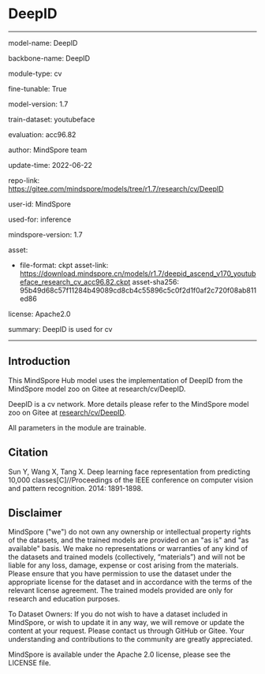 # DeepID

---

model-name: DeepID

backbone-name: DeepID

module-type: cv

fine-tunable: True

model-version: 1.7

train-dataset: youtubeface

evaluation: acc96.82

author: MindSpore team

update-time: 2022-06-22

repo-link: <https://gitee.com/mindspore/models/tree/r1.7/research/cv/DeepID>

user-id: MindSpore

used-for: inference

mindspore-version: 1.7

asset:

-
    file-format: ckpt
    asset-link: <https://download.mindspore.cn/models/r1.7/deepid_ascend_v170_youtubeface_research_cv_acc96.82.ckpt>
    asset-sha256: 95b49d68c57f11284b49089cd8cb4c55896c5c0f2d1f0af2c720f08ab811ed86

license: Apache2.0

summary: DeepID is used for cv

---

## Introduction

This MindSpore Hub model uses the implementation of DeepID from the MindSpore model zoo on Gitee at research/cv/DeepID.

DeepID is a cv network. More details please refer to the MindSpore model zoo on Gitee at [research/cv/DeepID](https://gitee.com/mindspore/models/blob/r1.7/research/cv/DeepID/README.md).

All parameters in the module are trainable.

## Citation

Sun Y, Wang X, Tang X. Deep learning face representation from predicting 10,000 classes[C]//Proceedings of the IEEE conference on computer vision and pattern recognition. 2014: 1891-1898.

## Disclaimer

MindSpore ("we") do not own any ownership or intellectual property rights of the datasets, and the trained models are provided on an "as is" and "as available" basis. We make no representations or warranties of any kind of the datasets and trained models (collectively, “materials”) and will not be liable for any loss, damage, expense or cost arising from the materials. Please ensure that you have permission to use the dataset under the appropriate license for the dataset and in accordance with the terms of the relevant license agreement. The trained models provided are only for research and education purposes.

To Dataset Owners: If you do not wish to have a dataset included in MindSpore, or wish to update it in any way, we will remove or update the content at your request. Please contact us through GitHub or Gitee. Your understanding and contributions to the community are greatly appreciated.

MindSpore is available under the Apache 2.0 license, please see the LICENSE file.
